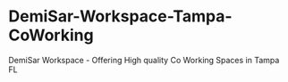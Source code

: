 # DemiSar-Workspace-Tampa-CoWorking
DemiSar Workspace - Offering High quality Co Working Spaces in Tampa FL
